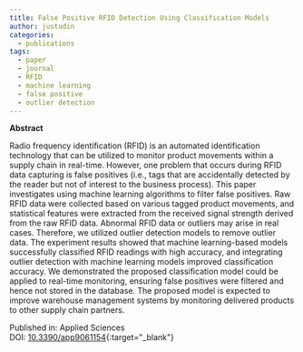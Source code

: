 ```yaml
---
title: False Positive RFID Detection Using Classification Models
author: justudin
categories:
  - publications
tags:
  - paper
  - journal
  - RFID
  - machine learning
  - false positive
  - outlier detection
---
```

**Abstract**

Radio frequency identification (RFID) is an automated identification technology that can be utilized to monitor product movements within a supply chain in real-time. However, one problem that occurs during RFID data capturing is false positives (i.e., tags that are accidentally detected by the reader but not of interest to the business process). This paper investigates using machine learning algorithms to filter false positives. Raw RFID data were collected based on various tagged product movements, and statistical features were extracted from the received signal strength derived from the raw RFID data. Abnormal RFID data or outliers may arise in real cases. Therefore, we utilized outlier detection models to remove outlier data. The experiment results showed that machine learning-based models successfully classified RFID readings with high accuracy, and integrating outlier detection with machine learning models improved classification accuracy. We demonstrated the proposed classification model could be applied to real-time monitoring, ensuring false positives were filtered and hence not stored in the database. The proposed model is expected to improve warehouse management systems by monitoring delivered products to other supply chain partners.

Published in: Applied Sciences<br/>
DOI: [10.3390/app9061154](https://doi.org/10.3390/app9061154){:target="_blank"}